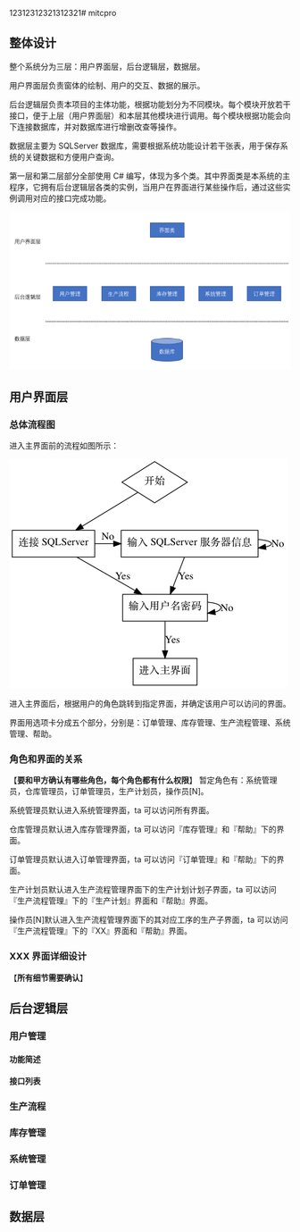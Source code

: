 12312312321312321# mitcpro
## 整体设计
整个系统分为三层：用户界面层，后台逻辑层，数据层。

用户界面层负责窗体的绘制、用户的交互、数据的展示。

后台逻辑层负责本项目的主体功能，根据功能划分为不同模块。每个模块开放若干接口，便于上层（用户界面层）和本层其他模块进行调用。每个模块根据功能会向下连接数据库，并对数据库进行增删改查等操作。

数据层主要为 SQLServer 数据库，需要根据系统功能设计若干张表，用于保存系统的关键数据和方便用户查询。

第一层和第二层部分全部使用 C# 编写，体现为多个类。其中界面类是本系统的主程序，它拥有后台逻辑层各类的实例，当用户在界面进行某些操作后，通过这些实例调用对应的接口完成功能。


![ss](pics/proj_diagram.png)

## 用户界面层

### 总体流程图
进入主界面前的流程如图所示：


![ss](pics/ui_whole.png)


进入主界面后，根据用户的角色跳转到指定界面，并确定该用户可以访问的界面。

界面用选项卡分成五个部分，分别是：订单管理、库存管理、生产流程管理、系统管理、帮助。

### 角色和界面的关系


【**要和甲方确认有哪些角色，每个角色都有什么权限**】
暂定角色有：系统管理员，仓库管理员，订单管理员，生产计划员，操作员[N]。

系统管理员默认进入系统管理界面，ta 可以访问所有界面。

仓库管理员默认进入库存管理界面，ta 可以访问『库存管理』和『帮助』下的界面。

订单管理员默认进入订单管理界面，ta 可以访问『订单管理』和『帮助』下的界面。

生产计划员默认进入生产流程管理界面下的生产计划计划子界面，ta 可以访问『生产流程管理』下的『生产计划』界面和『帮助』界面。

操作员[N]默认进入生产流程管理界面下的其对应工序的生产子界面，ta 可以访问『生产流程管理』下的『XX』界面和『帮助』界面。

### XXX 界面详细设计
【**所有细节需要确认**】

## 后台逻辑层

### 用户管理

#### 功能简述

#### 接口列表

### 生产流程

### 库存管理

### 系统管理

### 订单管理

## 数据层




